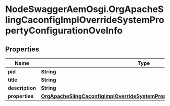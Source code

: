 # NodeSwaggerAemOsgi.OrgApacheSlingCaconfigImplOverrideSystemPropertyConfigurationOveInfo

## Properties
Name | Type | Description | Notes
------------ | ------------- | ------------- | -------------
**pid** | **String** |  | [optional] 
**title** | **String** |  | [optional] 
**description** | **String** |  | [optional] 
**properties** | [**OrgApacheSlingCaconfigImplOverrideSystemPropertyConfigurationOveProperties**](OrgApacheSlingCaconfigImplOverrideSystemPropertyConfigurationOveProperties.md) |  | [optional] 


